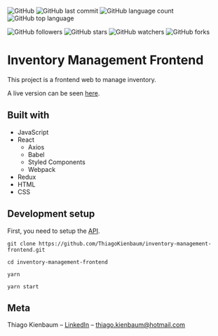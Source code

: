 ![GitHub](https://img.shields.io/github/license/ThiagoKienbaum/inventory-management-frontend)
![GitHub last commit](https://img.shields.io/github/last-commit/ThiagoKienbaum/inventory-management-frontend)
![GitHub language count](https://img.shields.io/github/languages/count/ThiagoKienbaum/inventory-management-frontend)
![GitHub top language](https://img.shields.io/github/languages/top/ThiagoKienbaum/inventory-management-frontend)


![GitHub followers](https://img.shields.io/github/followers/ThiagoKienbaum?label=Follow&style=social)
![GitHub stars](https://img.shields.io/github/stars/ThiagoKienbaum/inventory-management-frontend?style=social)
![GitHub watchers](https://img.shields.io/github/watchers/ThiagoKienbaum/inventory-management-frontend?style=social)
![GitHub forks](https://img.shields.io/github/forks/ThiagoKienbaum/inventory-management-frontend?style=social)


# Inventory Management Frontend

This project is a frontend web to manage inventory.


A live version can be seen [here](https://).

## Built with
* JavaScript
* React
    - Axios
    - Babel    
    - Styled Components
    - Webpack
* Redux
* HTML
* CSS

## Development setup

First, you need to setup the [API](https://github.com/ThiagoKienbaum/).

```
git clone https://github.com/ThiagoKienbaum/inventory-management-frontend.git 

cd inventory-management-frontend

yarn

yarn start 
```

## Meta

Thiago Kienbaum – [LinkedIn](https://www.linkedin.com/in/thiago-kienbaum/) – thiago.kienbaum@hotmail.com
